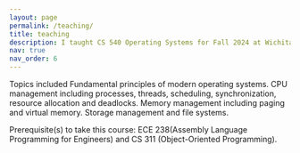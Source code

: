 ```yaml
---
layout: page
permalink: /teaching/
title: teaching
description: I taught CS 540 Operating Systems for Fall 2024 at Wichita State University.
nav: true
nav_order: 6
---
```


Topics included Fundamental principles of modern operating systems. CPU management including processes, threads, scheduling, synchronization, resource allocation and deadlocks. Memory management including paging and virtual memory. Storage management and file systems. 

Prerequisite(s) to take this course: ECE 238(Assembly Language Programming for Engineers) and CS 311 (Object-Oriented Programming).